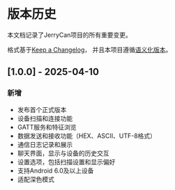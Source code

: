 # 版本历史

本文档记录了JerryCan项目的所有重要变更。

格式基于[Keep a Changelog](https://keepachangelog.com/zh-CN/1.0.0/)，
并且本项目遵循[语义化版本](https://semver.org/lang/zh-CN/)。

## [1.0.0] - 2025-04-10

### 新增

- 发布首个正式版本
- 设备扫描和连接功能
- GATT服务和特征浏览
- 数据发送和接收功能（HEX、ASCII、UTF-8格式）
- 通信日志记录和展示
- 聊天界面，显示与设备的历史交互
- 设置选项，包括扫描设置和显示偏好
- 支持Android 6.0及以上设备
- 适配深色模式
